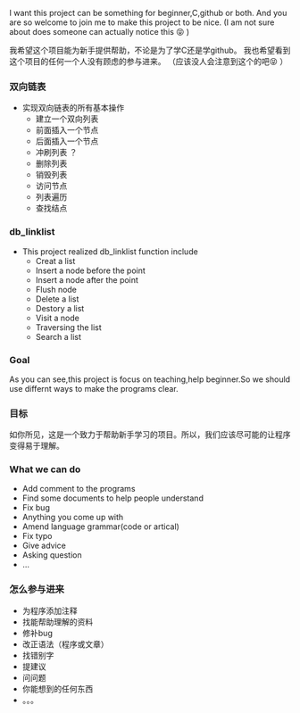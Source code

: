 I want this project can be something for beginner,C,github or both.
And you are so welcome to join me to make this project to be nice. (I am not sure about does someone can actually notice this :stuck_out_tongue_closed_eyes: ) 

我希望这个项目能为新手提供帮助，不论是为了学C还是学github。
我也希望看到这个项目的任何一个人没有顾虑的参与进来。 （应该没人会注意到这个的吧:stuck_out_tongue_closed_eyes: ）
### 双向链表

* 实现双向链表的所有基本操作
  * 建立一个双向列表
  * 前面插入一个节点
  * 后面插入一个节点
  * 冲刷列表 ？
  * 删除列表
  * 销毁列表
  * 访问节点
  * 列表遍历
  * 查找结点
  
### db_linklist

* This project realized db_linklist function include
  * Creat a list
  * Insert a node before the point
  * Insert a node after the point
  * Flush node
  * Delete a list
  * Destory a list
  * Visit a node
  * Traversing the list
  * Search a list

### Goal
As you can see,this project is focus on teaching,help beginner.So we should use differnt ways to make the programs clear.
### 目标
如你所见，这是一个致力于帮助新手学习的项目。所以，我们应该尽可能的让程序变得易于理解。

### What we can do
* Add comment to the programs
* Find some documents to help people understand
* Fix bug
* Anything you come up with
* Amend language grammar(code or artical)
* Fix typo
* Give advice
* Asking question
* ...

### 怎么参与进来
* 为程序添加注释
* 找能帮助理解的资料
* 修补bug
* 改正语法（程序或文章）
* 找错别字
* 提建议
* 问问题
* 你能想到的任何东西
* 。。。
